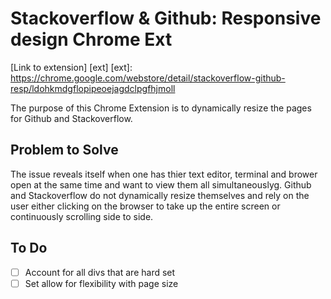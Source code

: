# Stackoverflow & Github: Responsive design Chrome Ext
[Link to extension] [ext]
[ext]: https://chrome.google.com/webstore/detail/stackoverflow-github-resp/ldohkmdgflopipeoejagdclpgfhjmoll

The purpose of this Chrome Extension is to dynamically resize the pages for Github and Stackoverflow. 

## Problem to Solve
The issue reveals itself when one has thier text editor, terminal and brower open at the same time and want to view them all simultaneouslyg. Github and Stackoverflow do not dynamically resize themselves and rely on the user either clicking on the browser to take up the entire screen or continuously scrolling side to side.


## To Do
- [ ] Account for all divs that are hard set
- [ ] Set allow for flexibility with page size